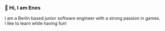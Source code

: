 ### 👋 Hi, I am Enes


I am a Berlin based junior software engineer with a strong passion in games. I like to learn while having fun!

